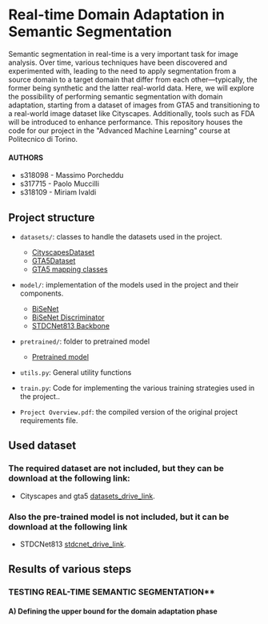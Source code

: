 # Real-time Domain Adaptation in Semantic Segmentation

Semantic segmentation in real-time is a very important task for image analysis. Over time, various techniques have been discovered and experimented with, leading to the need to apply segmentation from a source domain to a target domain that differ from each other—typically, the former being synthetic and the latter real-world data. Here, we will explore the possibility of performing semantic segmentation with domain adaptation, starting from a dataset of images from GTA5 and transitioning to a real-world image dataset like Cityscapes. Additionally, tools such as FDA will be introduced to enhance performance.
This repository houses the code for our project in the "Advanced Machine Learning" course at Politecnico di Torino. 

#### AUTHORS
- s318098 - Massimo Porcheddu
- s317715 - Paolo Muccilli
- s318109 - Miriam Ivaldi


## Project structure
- `datasets/`: classes to handle the datasets used in the project.
  - [CityscapesDataset](datasets/CityScapesDataset.py)
  - [GTA5Dataset](datasets/Gta5Dataset.py)
  - [GTA5 mapping classes](datasets/gta5_mapping.json)

- `model/`: implementation of the models used in the project and their components.
  - [BiSeNet](model/model_stages.py)
  - [BiSeNet Discriminator](model/model_stages.py)
  - [STDCNet813 Backbone](model/stdcnet.py)

- `pretrained/`: folder to pretrained model
  - [Pretrained model](pretrained/STDCNet813M_73.91)

- `utils.py`: General utility functions
- `train.py`: Code for implementing the various training strategies used in the project..
- `Project Overview.pdf`: the compiled version of the original project requirements file.

## Used dataset
### The required dataset are not included, but they can be download at the following link:
- Cityscapes and gta5 [datasets_drive_link](https://drive.google.com/drive/u/0/folders/1iE8wJT7tuDOVjEBZ7A3tOPZmNdroqG1m).
### Also the pre-trained model is not included, but it can be download at the following link
- STDCNet813 [stdcnet_drive_link](https://drive.google.com/drive/folders/1wROFwRt8qWHD4jSo8Zu1gp1d6oYJ3ns1).

## Results of various steps
### TESTING REAL-TIME SEMANTIC SEGMENTATION**
####  A) Defining the upper bound for the domain adaptation phase
  
   